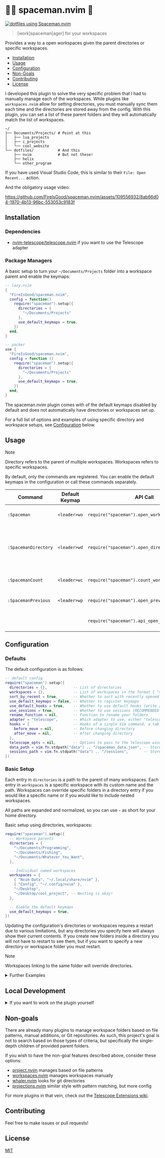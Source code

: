 # 👨‍🚀 spaceman.nvim 🚧

<p>
    <a href="https://dotfyle.com/plugins/FireIsGood/spaceman.nvim">
        <img src="https://dotfyle.com/plugins/FireIsGood/spaceman.nvim/shield" alt="dotfiles using Spaceman.nvim" />
    </a>
</p>

> \[work\]spaceman\[ager\] for your workspaces

Provides a way to a open workspaces given the parent directories or specific workspaces.

- [Installation](#installation)
- [Usage](#configuration)
- [Configuration](#configuration)
- [Non-Goals](#non-goals)
- [Contributing](#contributing)
- [License](#license)

I developed this plugin to solve the very specific problem that I had to manually manage each of the workspaces. While
plugins like `workspaces.nvim` allow for setting directories, you must manually sync them each time and the directories
are stored away from the config. With this plugin, you can set a list of these parent folders and they will
automatically match the list of workspaces.

```text
~/
├── Documents/Projects/ # Point at this
│   ├── lua_projects
│   ├── c_projects
│   └── cool_website
└── dotfiles/           # And this
    ├── nvim            # But not these!
    ├── helix
    └── other_program
```

If you have used Visual Studio Code, this is similar to their `File: Open Recent...` action.

And the obligatory usage video:

<https://github.com/FireIsGood/spaceman.nvim/assets/109556932/8ab66d04-1970-4b13-96bc-553053c9183f>

## Installation

### Dependencies

- [nvim-telescope/telescope.nvim](https://github.com/nvim-telescope/telescope.nvim) if you want to use the Telescope
  adapter

### Package Managers

A basic setup to turn your `~/Documents/Projects` folder into a workspace parent and enable the keymaps:

```lua
-- lazy.nvim
{
  "FireIsGood/spaceman.nvim",
  config = function()
    require("spaceman").setup({
      directories = {
        "~/Documents/Projects"
      },
      use_default_keymaps = true,
    })
  end,
}

-- packer
use {
  "FireIsGood/spaceman.nvim",
  config = function ()
    require("spaceman").setup({
      directories = {
        "~/Documents/Projects"
      },
      use_default_keymaps = true,
    })
  end,
}
```

The spaceman.nvim plugin comes with of the default keymaps disabled by default and does not automatically have
directories or workspaces set up.

For a full list of options and examples of using specific directory and workspace setups, see
[Configuration](#configuration) below.

## Usage

> [!NOTE]
> Directory refers to the parent of multiple workspaces. Workspaces refers to specific workspaces.

By default, only the commands are registered. You can enable the default keymaps in the configuration or call these
commands separately.

| Command              | Default Keymap | API Call                                        | Description                                                     |
| -------------------- | -------------- | ----------------------------------------------- | --------------------------------------------------------------- |
| `:Spaceman`          | `<leader>wo`   | `require("spaceman").open_workspaces()`         | Find and open a workspace                                       |
| `:SpacemanDirectory` | `<leader>wd`   | `require("spaceman").open_directories()`        | Find and open a directory (workspace parent) in the default app |
| `:SpacemanCount`     | `<leader>wc`   | `require("spaceman").count_workspaces()`        | Count the number of workspaces                                  |
| `:SpacemanPrevious`  | `<leader>wp`   | `require("spaceman").open_previous_workspace()` | Open the previous workspace                                     |
|                      |                | `require("spaceman").api_open_workspace(path)`  | Open a specific workspace                                       |

## Configuration

### Defaults

The default configuration is as follows:

```lua
-- default config
require("spaceman").setup({
  directories = {},            -- List of directories
  workspaces = {},             -- List of workspaces in the format { "name", "path" } or a string of the path
  sort_by_recent = true,       -- Whether to sort with recently opened workspaces in front
  use_default_keymaps = false, -- Whether to register keymaps
  use_default_hooks = true,    -- Whether to use default hooks (write all files, clear highlights, close buffers)
  use_sessions = true,         -- Whether to use sessions (RECOMMENDED FOR MOST USERS)
  rename_function = nil,       -- Function to rename your folders
  adapter = "telescope",       -- Which adapter to use, either "telescope" or "vim-ui" (for compatibility)
  hooks = {                    -- Hooks of a single Vim command, a table of vim commands, a Lua function, or nil
    before_move = nil,         -- Before changing directory
    after_move = nil,          -- After changing directory
  },
  telescope_opts = nil,        -- Options to pass to the telescope window
  data_path = vim.fn.stdpath("data") .. "/spaceman_data.json", -- Stores recently used workspaces
  sessions_path = vim.fn.stdpath("data") .. "/sessions",       -- Stores sessions
})
```

### Basic Setup

Each entry in `directories` is a path to the parent of many workspaces. Each entry in `workspaces` is a specific
workspace with its custom name and the path. Workspaces can override specific folders in a directory entry if you would
like a specific name or if you would like to include nested workspaces.

All paths are expanded and normalized, so you can use `~` as short for your home directory.

Basic setup using directories, workspaces:

```lua
require("spaceman").setup({
  -- Workspace parents
  directories = {
    "~/Documents/Programming",
    "~/Documents/Fishing",
    "~/Documents/Whatever_You_Want",
  },

  -- Individual named workspaces
  workspaces = {
    { "Nvim-Data", "~/.local/share/nvim" },
    { "Config", "~/.config/nvim" },
    "~/Desktop",
    "~/Desktop/cool_project", -- Nesting is okay!
  },

  -- Enable the default keymaps
  use_default_keymaps = true,
})
```

Updating the configuration's directories or workspaces requires a restart due to various limitations, but any
directories you specify here will always show their current contents. If you create new folders inside a directory you
will not have to restart to see them, but if you want to specify a new directory or workspace folder you must restart.

> [!NOTE]
> Workspaces linking to the same folder will override directories.

<details>
<summary>Further Examples</summary>

### Using hooks

Hooks can be either a string with a single command, a table of strings of commands, or a function to be run.

```lua
require("spaceman").setup({
  -- [OTHER SETTINGS]
  hooks = {
    -- before_move = "noh"                  -- A single command (string)
    before_move = { "noh", "echo 'bye'" }   -- A table of commands (strings)
    after_move = function() print("hi") end -- A function
  }
})
```

### Using custom keymaps

You can either use the User Commands or the Lua API.

```lua
-- User commands
map("n", "<leader>oj", ":Spaceman", { desc = "Open workspaces" })
map("n", "<leader>ok", ":SpacemanDirectory", { desc = "Open directories" })
map("n", "<leader>ol", ":SpacemanCount", { desc = "Count workspaces" })

-- Lua API
map("n", "<leader>oj", require("spaceman").open_workspaces, { desc = "Open workspaces" })
map("n", "<leader>ok", require("spaceman").open_directories, { desc = "Open directories" })
map("n", "<leader>ol", require("spaceman").count_workspaces, { desc = "Count workspaces" })
```

### Using a Custom Rename Function

The custom rename function is run on ALL names, including custom workspace names. This is mostly for personal taste,
though you could technically just call every project "Joe" or something.

```lua
require("spaceman").setup({
  -- [OTHER SETTINGS]
  rename_function = function(name)
    return string.gsub(" " .. name, "%W%l", string.upper):sub(2) -- Name to title case
    -- return string.gsub(name, "[-_]", " ")                     -- Underline and dash to space
    -- return string.gsub(name, "[-%s]", "_")                    -- Space and dash to underline
    -- return "Joe"                                               -- Joe
  end,
})
```

### Disable Sorting

You can disable sorting if you want a truly declarative config with no recent files. If you also don't want to save the
data file at all, you can change the path to `nil`

```lua
require("spaceman").setup({
  -- [OTHER SETTINGS]
  sort_by_recent = false,
  data_path = nil, -- Optional: don't save the data path at all
})
```

### Telescope Options

You may set a table of opts, either literally or through preset themes. See [Telescope
Themes](https://github.com/nvim-telescope/telescope.nvim#themes) or `:help telescope.setup()` more details on these
tables.

```lua
require("spaceman").setup({
  -- [OTHER SETTINGS]
  telescope_opts = require("telescope.themes").get_dropdown({
    prompt_title = "Cool Dropdown",
    results_title = "Items or Something",
    scroll_strategy = "limit",
  }),
})
```

### Use vim-ui Instead of Telescope

If you don't want to use telescope for any reason, you can explicitly switch to using the vim-ui menu. If you don't have
telescope installed and don't explicitly set the adapter here, you will get a warning every time you list workspaces.

```lua
require("spaceman").setup({
  -- [OTHER SETTINGS]
  adapter = "vim-ui",
})
```

### Saving the Data File and Sessions folder Elsewhere

The data file tracks timestamps for your recently used folders. The sessions folder holds your session files. If you
wanted to share these across machines, you can change where they is saved.

```lua
require("spaceman").setup({
  -- [OTHER SETTINGS]
  data_path = "~/Documents/sync-or-whatever/spaceman_data.json", -- Store the file in a sync folder
  sessions_path = "~/Documents/sync-or-whatever/sessions",       -- Store session files in a sync folder subdirectory
})
```

### With Sessions.nvim

**Sessions are already built-in to the plugin.** This is more for if you want different features or have existing
sessions through this plugin.

```lua
require("spaceman").setup({
  -- [OTHER SETTINGS]
  use_sessions = false,
  hooks = {
    before_move = { "SessionsStop" },
    after_move = { "SessionsLoad" },
  },
})
```

</details>

## Local Development

<details>

<summary>If you want to work on the plugin yourself</summary>

First, clone the repo:

```bash
git clone git@github.com:FireIsGood/spaceman.nvim.git
```

Add the plugin's folder as a local plugin:

```lua
-- lazy.nvim
{
  dir = "~/Documents/Programming/spaceman.nvim",
  -- Your other settings
}

-- packer
use {
  "~/Documents/Programming/spaceman.nvim",
  -- Your other settings
}
```

The files are laid out as follows:

```text
lua/
└── spaceman/
    ├── adapters/
    │   ├── telescope.lua   # Telescope adapter
    │   └── vim-ui.lua      # Vim UI adapter
    ├── config.lua          # User configuration
    ├── default_commands    # User Command setup
    ├── default_keymaps     # Keymap setup
    ├── init.lua            # API and setup function
    ├── json.lua            # File system JSON helper functions
    ├── sessions.lua        # Session saving and loading
    ├── util.lua            # File system and general utilities
    └── workspace.lua       # General function calls (linked by API)
README.md
LICENSE
.stylua.toml
```

(Tree made with [tree.nathanfriend.io](https://tree.nathanfriend.io/))

</details>

## Non-goals

There are already many plugins to manage workspace folders based on file patterns, manual additions, or Git
repositories. As such, this project's goal is not to search based on those types of criteria, but specifically the
single-depth children of provided parent folders.

If you wish to have the non-goal features described above, consider these options:

- [project.nvim](https://github.com/ahmedkhalf/project.nvim) manages based on file patterns
- [workspaces.nvim](https://github.com/natecraddock/workspaces.nvim) manages workspaces manually
- [whaler.nvim](https://github.com/salorak/whaler.nvim) looks for git directories
- [projections.nvim](https://github.com/GnikDroy/projections.nvim) similar style with pattern matching, but more config

For more plugins in that vein, check out the [Telescope Extensions wiki](https://github.com/nvim-telescope/telescope.nvim/wiki/Extensions).

## Contributing

Feel free to make issues or pull requests!

## License

[MIT](https://choosealicense.com/licenses/mit/)
